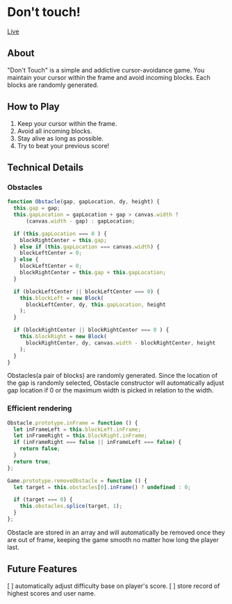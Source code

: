# Don't touch!
[Live](https://maestromac.github.io/Dont-touch/)

## About

"Don't Touch" is a simple and addictive cursor-avoidance game. You maintain your cursor within the frame and avoid incoming blocks. Each blocks are randomly generated.

## How to Play
1. Keep your cursor within the frame.
2. Avoid all incoming blocks.
3. Stay alive as long as possible.
4. Try to beat your previous score!

## Technical Details

### Obstacles

```JavaScript
function Obstacle(gap, gapLocation, dy, height) {
  this.gap = gap;
  this.gapLocation = gapLocation + gap > canvas.width ?
      (canvas.width - gap) : gapLocation;

  if (this.gapLocation === 0 ) {
    blockRightCenter = this.gap;
  } else if (this.gapLocation === canvas.width) {
    blockLeftCenter = 0;
  } else {
    blockLeftCenter = 0;
    blockRightCenter = this.gap + this.gapLocation;
  }

  if (blockLeftCenter || blockLeftCenter === 0) {
    this.blockLeft = new Block(
      blockLeftCenter, dy, this.gapLocation, height
    );
  }

  if (blockRightCenter || blockRightCenter === 0 ) {
    this.blockRight = new Block(
      blockRightCenter, dy, canvas.width - blockRightCenter, height
    );
  }
}
```
Obstacles(a pair of blocks) are randomly generated. Since the location of the gap is randomly selected, Obstacle constructor will automatically adjust gap location if 0 or the maximum width is picked in relation to the width.

### Efficient rendering

```JavaScript
Obstacle.prototype.inFrame = function () {
  let inFrameLeft = this.blockLeft.inFrame;
  let inFrameRight = this.blockRight.inFrame;
  if (inFrameRight === false || inFrameLeft === false) {
    return false;
  }
  return true;
};

Game.prototype.removeObstacle = function () {
  let target = this.obstacles[0].inFrame() ? undefined : 0;

  if (target === 0) {
    this.obstacles.splice(target, 1);
  }
};
```
Obstacle are stored in an array and will automatically be removed once they are out of frame, keeping the game smooth no matter how long the player last.

## Future Features

[ ] automatically adjust difficulty base on player's score.
[ ] store record of highest scores and user name.
